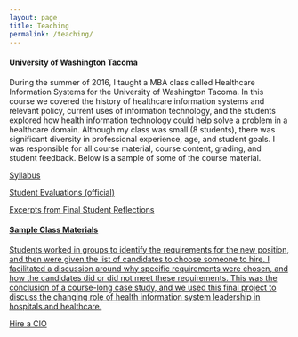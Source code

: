 ```yaml
---
layout: page
title: Teaching
permalink: /teaching/
---
```

#### University of Washington Tacoma 
During the summer of 2016, I taught a MBA class called Healthcare Information Systems for the University of Washington Tacoma. In this course we covered the history of healthcare information systems and relevant policy, current uses of information technology, and the students explored how health information technology could help solve a problem in a healthcare domain. Although my class was small (8 students), there was significant diversity in professional experience, age, and student goals. I was responsible for all course material, course content, grading, and student feedback. Below is a sample of some of the course material. 

<a href="/images/Tacoma Syllabus.pdf" target="_blank">Syllabus

<a href="/images/Course Evaluation.pdf" target="_blank">Student Evaluations (official)

<a href="/images/class comments.pdf" target="_blank">Excerpts from Final Student Reflections

#### Sample Class Materials
Students worked in groups to identify the requirements for the new position, and then were given the list of candidates to choose someone to hire. I facilitated a discussion around why specific requirements were chosen, and how the candidates did or did not meet these requirements. This was the conclusion of a course-long case study, and we used this final project to discuss the changing role of health information system leadership in hospitals and healthcare. 


<a href="/images/Pick a CIO.pdf" target="_blank">Hire a CIO


